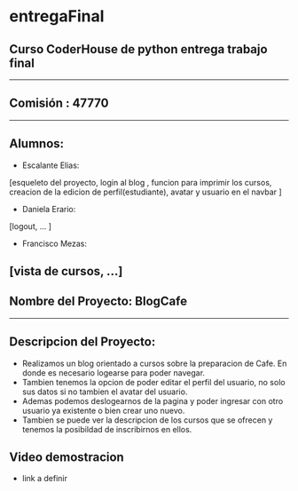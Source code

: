 # entregaFinal
## Curso CoderHouse de python entrega trabajo final
-------
## **Comisión** : 47770
-------
## **Alumnos**:   
 - Escalante Elias:


 [esqueleto del proyecto, login al blog , funcion para imprimir los cursos, creacion de la edicion de perfil(estudiante), avatar y usuario en el navbar ]


 - Daniela Erario:


 [logout, ...  ]


 - Francisco Mezas: 

 
 [vista de cursos, ...]
--------

## Nombre del Proyecto: BlogCafe
--------
## **Descripcion del Proyecto**:   
- Realizamos un blog orientado a cursos sobre la preparacion de Cafe. En donde es necesario logearse para poder navegar.
- Tambien tenemos la opcion de poder editar el perfil del usuario, no solo sus datos si no tambien el avatar del usuario. 
- Ademas podemos deslogearnos de la pagina y poder ingresar con otro usuario ya existente o bien crear uno nuevo.
- Tambien se puede ver la descripcion de los cursos que se ofrecen y tenemos la posibildad de inscribirnos en ellos.

## Video demostracion
- link a definir
